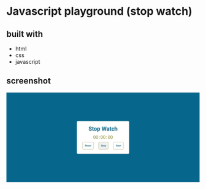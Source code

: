 # Javascript playground (stop watch)

## built with

- html
- css
- javascript

## screenshot

![](./screenshot.jpg)
